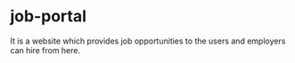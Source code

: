 # job-portal
It is a website which provides job opportunities to the users and employers can hire from here.
